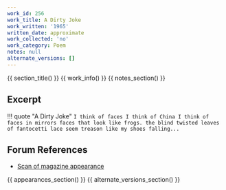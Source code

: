 ```yaml
---
work_id: 256
work_title: A Dirty Joke
work_written: '1965'
written_date: approximate
work_collected: 'no'
work_category: Poem
notes: null
alternate_versions: []
---
```


{{ section_title() }}
{{ work_info() }}
{{ notes_section() }}
## Excerpt
!!! quote "A Dirty Joke"
    ```
    I think of faces I think of China I think of
    faces in mirrors faces that look like
    frogs. the blind twisted leaves of fantocetti
    lace seem treason like my shoes falling...
    ```

## Forum References
- [Scan of magazine appearance](https://bukowskiforum.com/showthread.php?t=2677)

{{ appearances_section() }}
{{ alternate_versions_section() }}